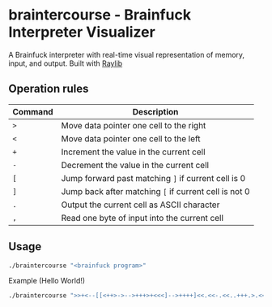 # braintercourse - Brainfuck Interpreter Visualizer

A Brainfuck interpreter with real-time visual representation of memory, input, and output. Built with [Raylib](https://www.raylib.com/)

## Operation rules

| Command | Description |
|---------|-------------|
| `>` | Move data pointer one cell to the right |
| `<` | Move data pointer one cell to the left |
| `+` | Increment the value in the current cell |
| `-` | Decrement the value in the current cell |
| `[` | Jump forward past matching `]` if current cell is 0 |
| `]` | Jump back after matching `[` if current cell is not 0 |
| `.` | Output the current cell as ASCII character |
| `,` | Read one byte of input into the current cell |

## Usage

```bash
./braintercourse "<brainfuck program>"
```

Example (Hello World!)
```bash
./braintercourse ">>+<--[[<++>->-->+++>+<<<]-->++++]<<.<<-.<<..+++.>.<<-.>.+++.------.>>-.<+.>>."
```
